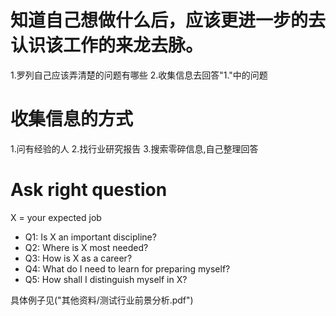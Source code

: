# 知道自己想做什么后，应该更进一步的去认识该工作的来龙去脉。
1.罗列自己应该弄清楚的问题有哪些
2.收集信息去回答"1."中的问题

# 收集信息的方式
1.问有经验的人
2.找行业研究报告
3.搜索零碎信息,自己整理回答


# Ask right question
X = your expected job 
- Q1: Is X  an important discipline?
- Q2: Where is X most needed?
- Q3: How is X as a career?
- Q4: What do I need to learn for preparing myself?
- Q5: How shall I distinguish myself in X?

具体例子见("其他资料/测试行业前景分析.pdf")